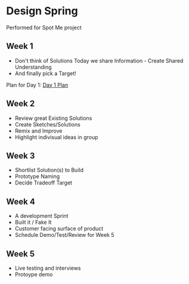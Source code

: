 # Design Spring
Performed for Spot Me project


## Week 1
* Don't think of Solutions Today
   we share Information - Create Shared Understanding
* And finally pick a Target!

Plan for Day 1: [Day 1 Plan](./day-1)

## Week 2
* Review great Existing Solutions
* Create Sketches/Solutions
* Remix and Improve
* Highlight indivisual ideas in group

## Week 3
* Shortlist Solution(s) to Build
* Prototype Naming
* Decide Tradeoff Target

## Week 4
* A development Sprint
* Built it / Fake It
* Customer facing surface of product
* Schedule Demo/Test/Review for Week 5
  
## Week 5
* Live testing and interviews 
* Protoype demo
